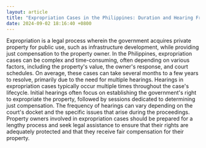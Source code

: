 ```yaml
---
layout: article
title: "Expropriation Cases in the Philippines: Duration and Hearing Frequency"
date: 2024-09-02 18:16:40 +0800
---
```


<p>Expropriation is a legal process wherein the government acquires private property for public use, such as infrastructure development, while providing just compensation to the property owner. In the Philippines, expropriation cases can be complex and time-consuming, often depending on various factors, including the property's value, the owner's response, and court schedules. On average, these cases can take several months to a few years to resolve, primarily due to the need for multiple hearings. Hearings in expropriation cases typically occur multiple times throughout the case's lifecycle. Initial hearings often focus on establishing the government's right to expropriate the property, followed by sessions dedicated to determining just compensation. The frequency of hearings can vary depending on the court's docket and the specific issues that arise during the proceedings. Property owners involved in expropriation cases should be prepared for a lengthy process and seek legal assistance to ensure that their rights are adequately protected and that they receive fair compensation for their property.</p>